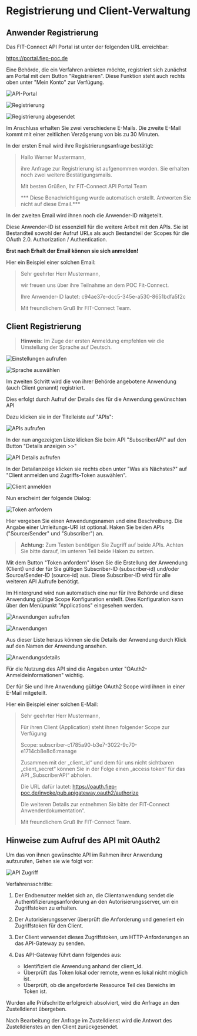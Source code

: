 # Registrierung und Client-Verwaltung

## Anwender Registrierung

Das FIT-Connect API Portal ist unter der folgenden URL erreichbar:

https://portal.fiep-poc.de

Eine Behörde, die ein Verfahren anbieten möchte, registriert sich zunächst am Portal mit dem Button "Registrieren". Diese Funktion steht auch rechts oben unter "Mein Konto" zur Verfügung.

![API-Portal](https://raw.githubusercontent.com/fiep-poc/assets/master/images/oauth/01_portal.png)

![Registrierung](https://raw.githubusercontent.com/fiep-poc/assets/master/images/oauth/02_register.png)

![Registrierung abgesendet](https://raw.githubusercontent.com/fiep-poc/assets/master/images/oauth/03_registered.png)

Im Anschluss erhalten Sie zwei verschiedene E-Mails.
Die zweite E-Mail kommt mit einer zeitlichen Verzögerung von bis zu 30 Minuten.

In der ersten Email wird ihre Registrierungsanfrage bestätigt:

> Hallo Werner Mustermann, 
> 
> ihre Anfrage zur Registrierung ist aufgenommen worden. Sie erhalten noch zwei weitere Bestätigungsmails. 
> 
> Mit besten Grüßen,
> Ihr FIT-Connect API Portal Team
> 
> *** Diese Benachrichtigung wurde automatisch erstellt. Antworten Sie nicht auf diese Email.***

In der zweiten Email wird ihnen noch die Anwender-ID mitgeteilt.

Diese Anwender-ID ist essenziell für die weitere Arbeit mit den APIs.
Sie ist Bestandteil sowohl der Aufruf URLs als auch Bestandteil der Scopes für die OAuth 2.0. Authorization / Authentication.

**Erst nach Erhalt der Email können sie sich anmelden!**

Hier ein Beispiel einer solchen Email:

> Sehr geehrter Herr Mustermann,
> 
> wir freuen uns über ihre Teilnahme an dem POC Fit-Connect. 
> 
> Ihre Anwender-ID lautet: c94ae37e-dcc5-345e-a530-8651bdfa5f2c
> 
> Mit freundlichem Gruß
> Ihr FIT-Connect Team.

## Client Registrierung

<!-- theme: warning -->
> **Hinweis:** Im Zuge der ersten Anmeldung empfehlen wir die Umstellung der Sprache auf Deutsch.

![Einstellungen aufrufen](https://raw.githubusercontent.com/fiep-poc/assets/master/images/oauth/04_settings.png)

![Sprache auswählen](https://raw.githubusercontent.com/fiep-poc/assets/master/images/oauth/05_language.png)

Im zweiten Schritt wird die von ihrer Behörde angebotene Anwendung (auch Client genannt) registriert.

Dies erfolgt durch Aufruf der Details des für die Anwendung gewünschten API

Dazu klicken sie in der Titelleiste auf "APIs":

![APIs aufrufen](https://raw.githubusercontent.com/fiep-poc/assets/master/images/oauth/06_apis.png)

In der nun angezeigten Liste klicken Sie beim API "SubscriberAPI" auf den Button "Details anzeigen >>"

![API Details aufrufen](https://raw.githubusercontent.com/fiep-poc/assets/master/images/oauth/07_select_api.png)

In der Detailanzeige klicken sie rechts oben unter "Was als Nächstes?" auf "Client anmelden und Zugriffs-Token auswählen".

![Client anmelden](https://raw.githubusercontent.com/fiep-poc/assets/master/images/oauth/08_register_client.png)

Nun erscheint der folgende Dialog:

![Token anfordern](https://raw.githubusercontent.com/fiep-poc/assets/master/images/oauth/09_request_token.png)

Hier vergeben Sie einen Anwendungsnamen und eine Beschreibung. Die Angabe einer Umleitungs-URI ist optional.
Haken Sie beiden APIs ("Source/Sender" und "Subscriber") an.

<!-- theme: warning -->
> **Achtung:** Zum Testen benötigen Sie Zugriff auf beide APIs. Achten Sie bitte darauf, im unteren Teil beide Haken zu setzen.

Mit dem Button "Token anfordern" lösen Sie die Erstellung der Anwendung (Client) und der für Sie gültigen Subscriber-ID (subscriber-id) und/oder Source/Sender-ID (source-id) aus. Diese Subscriber-ID wird für alle weiteren API Aufrufe benötigt.

Im Hintergrund wird nun automatisch eine nur für ihre Behörde und diese Anwendung gültige Scope Konfiguration erstellt. Dies Konfiguration kann über den Menüpunkt "Applications" eingesehen werden.

![Anwendungen aufrufen](https://raw.githubusercontent.com/fiep-poc/assets/master/images/oauth/10_goto_applications.png)

![Anwendungen](https://raw.githubusercontent.com/fiep-poc/assets/master/images/oauth/11_applications.png)

Aus dieser Liste heraus können sie die Details der Anwendung durch Klick auf den Namen der Anwendung ansehen.

![Anwendungsdetails](https://raw.githubusercontent.com/fiep-poc/assets/master/images/oauth/12_application_details.png)

Für die Nutzung des API sind die Angaben unter "OAuth2-Anmeldeinformationen" wichtig.

Der für Sie und Ihre Anwendung gültige OAuth2 Scope wird ihnen in einer E-Mail mitgeteilt.

Hier ein Beispiel einer solchen E-Mail:

> Sehr geehrter Herr Mustermann,
> 
> Für ihren Client (Application) steht ihnen folgender Scope zur Verfügung 
> 
> Scope:  subscriber-c1785a90-b3e7-3022-9c70-e1714cb8e8c6:manage
> 
> Zusammen mit der „client_id“ und dem für uns nicht sichtbaren „client_secret“ können Sie in der Folge einen „access token“ für das API „SubscriberAPI“ abholen.
> 
> Die URL dafür lautet: 
> https://oauth.fiep-poc.de/invoke/pub.apigateway.oauth2/authorize
> 
> Die weiteren Details zur entnehmen Sie bitte der FIT-Connect Anwenderdokumentation“.
> 
> Mit freundlichem Gruß
> Ihr FIT-Connect Team.

## Hinweise zum Aufruf des API mit OAuth2

Um das von ihnen gewünschte API im Rahmen ihrer Anwendung aufzurufen, Gehen sie wie folgt vor:

![API Zugriff](https://raw.githubusercontent.com/fiep-poc/assets/master/images/oauth/13_api_zugriff.png)

Verfahrensschritte:

1) Der Endbenutzer meldet sich an, die Clientanwendung sendet die Authentifizierungsanforderung an den Autorisierungsserver, um ein Zugriffstoken zu erhalten.

2) Der Autorisierungsserver überprüft die Anforderung und generiert ein Zugriffstoken für den Client.

3) Der Client verwendet dieses Zugriffstoken, um HTTP-Anforderungen an das API-Gateway zu senden.

4) Das API-Gateway führt dann folgendes aus:
    - Identifiziert die Anwendung anhand der client_Id.
    - Überprüft das Token lokal oder remote, wenn es lokal nicht möglich ist.
    - Überprüft, ob die angeforderte Ressource Teil des Bereichs im Token ist.

Wurden alle Prüfschritte erfolgreich absolviert, wird die Anfrage an den Zustelldienst übergeben.

Nach Bearbeitung der Anfrage im Zustelldienst wird die Antwort des Zustelldienstes an den Client zurückgesendet.

